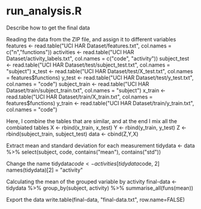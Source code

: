 # run_analysis.R
Describe how to get the final data

Reading the data from the ZIP file, and assign it to different variables
  features <- read.table("UCI HAR Dataset/features.txt", col.names = c("n","functions"))
  activities <- read.table("UCI HAR Dataset/activity_labels.txt", col.names = c("code", "activity"))
  subject_test <- read.table("UCI HAR Dataset/test/subject_test.txt", col.names = "subject")
  x_test <- read.table("UCI HAR Dataset/test/X_test.txt", col.names = features$functions)
  y_test <- read.table("UCI HAR Dataset/test/y_test.txt", col.names = "code")
  subject_train <- read.table("UCI HAR Dataset/train/subject_train.txt", col.names = "subject")
  x_train <- read.table("UCI HAR Dataset/train/X_train.txt", col.names = features$functions)
  y_train <- read.table("UCI HAR Dataset/train/y_train.txt", col.names = "code")

Here, I combine the tables that are similar, and at the end I mix all the combiated tables
  X <- rbind(x_train, x_test)
  Y <- rbind(y_train, y_test)
  Z <- rbind(subject_train, subject_test)
  data <- cbind(Z,Y,X)
  
Extract mean and standard deviation for each measurement
  tidydata <- data %>% select(subject, code, contains("mean"), contains("std"))

Change the name
  tidydata$code <- activities[tidydata$code, 2]
  names(tidydata)[2] = "activity"

Calculating the mean of the grouped variable by activity
  final-data <- tidydata %>%
    group_by(subject, activity) %>%
    summarise_all(funs(mean))

Export the data
  write.table(final-data, "final-data.txt", row.name=FALSE)
